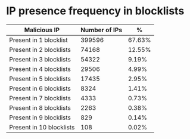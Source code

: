 # IP presence frequency in blocklists
| Malicious IP | Number of IPs | % |
|----|----|----|
| Present in 1 blocklist | 399596 | 67.63% |
| Present in 2 blocklists | 74168 | 12.55% |
| Present in 3 blocklists | 54322 | 9.19% |
| Present in 4 blocklists | 29506 | 4.99% |
| Present in 5 blocklists | 17435 | 2.95% |
| Present in 6 blocklists | 8324 | 1.41% |
| Present in 7 blocklists | 4333 | 0.73% |
| Present in 8 blocklists | 2263 | 0.38% |
| Present in 9 blocklists | 829 | 0.14% |
| Present in 10 blocklists | 108 | 0.02% |
